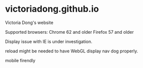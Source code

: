# victoriadong.github.io
Victoria Dong's website

Supported browsers:
Chrome 62 and older 
Firefox 57 and older

Display issue with IE is under investigation.

reload might be needed to have WebGL display nav dog properly.

mobile firendly 
